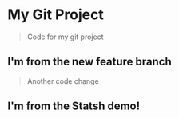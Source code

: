 # My Git Project
> Code for my git project
## I'm from the new feature branch
> Another code change
## I'm from the Statsh demo!